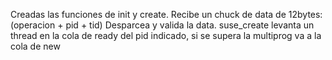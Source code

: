 Creadas las funciones de init y create.
Recibe un chuck de data de 12bytes: (operacion + pid + tid)
Desparcea y valida la data.
suse_create levanta un thread en la cola de ready del pid indicado, si se supera la multiprog va a la cola de new

